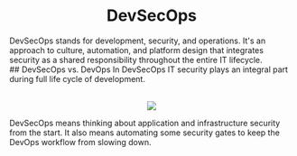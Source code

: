 <h1 align="center"> DevSecOps</h1>
DevSecOps stands for development, security, and operations. It's an approach to culture, automation, and platform design that integrates security as a shared responsibility throughout the entire IT lifecycle.
## DevSecOps vs. DevOps
In DevSecOps IT security plays an integral part during full life cycle of development.
<br><br>
<p align="center">
  <img src="https://user-images.githubusercontent.com/73931604/235452783-ad1bb63e-0804-44e0-b5c5-9425e4556e7b.png">
  </p>
  
 DevSecOps means thinking about application and infrastructure security from the start. It also means automating some security gates to keep the DevOps workflow from slowing down.
